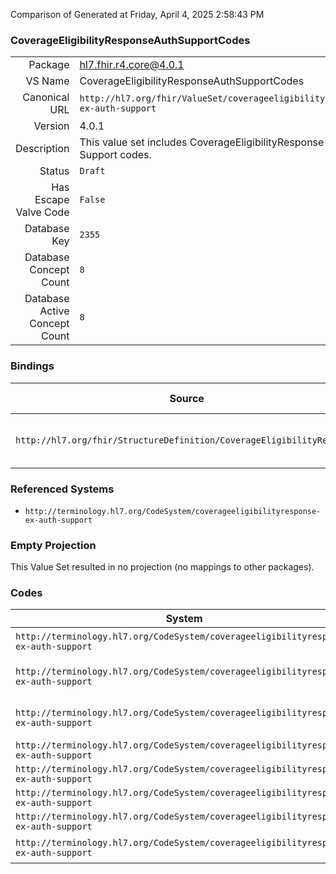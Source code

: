 Comparison of 
Generated at Friday, April 4, 2025 2:58:43 PM

### CoverageEligibilityResponseAuthSupportCodes

|      |     |
| ---: | --- |
| Package | hl7.fhir.r4.core@4.0.1 |
| VS Name | CoverageEligibilityResponseAuthSupportCodes |
| Canonical URL | `http://hl7.org/fhir/ValueSet/coverageeligibilityresponse-ex-auth-support` |
| Version | 4.0.1 |
| Description | This value set includes CoverageEligibilityResponse Auth Support codes. |
| Status | `Draft` |
| Has Escape Valve Code | `False` |
| Database Key | `2355` |
| Database Concept Count | `8` |
| Database Active Concept Count | `8` |
### Bindings

| Source | Element | Binding | Strength | Element Short |
| ------ | ------- | ------- | -------- | ------------- |
| `http://hl7.org/fhir/StructureDefinition/CoverageEligibilityResponse` | `CoverageEligibilityResponse.insurance.item.authorizationSupporting` | `http://hl7.org/fhir/ValueSet/coverageeligibilityresponse-ex-auth-support` | `Example` | Type of required supporting materials |

### Referenced Systems

* `http://terminology.hl7.org/CodeSystem/coverageeligibilityresponse-ex-auth-support`
### Empty Projection

This Value Set resulted in no projection (no mappings to other packages).

### Codes

| System | Code | Display |
| ------ | ---- | ------- |
| `http://terminology.hl7.org/CodeSystem/coverageeligibilityresponse-ex-auth-support` | `accidentreport` | Accident Report |
| `http://terminology.hl7.org/CodeSystem/coverageeligibilityresponse-ex-auth-support` | `diagnosticimageorder` | Diagnostic Image Order |
| `http://terminology.hl7.org/CodeSystem/coverageeligibilityresponse-ex-auth-support` | `diagnosticimagereport` | Diagnostic Image Report |
| `http://terminology.hl7.org/CodeSystem/coverageeligibilityresponse-ex-auth-support` | `laborder` | Lab Order |
| `http://terminology.hl7.org/CodeSystem/coverageeligibilityresponse-ex-auth-support` | `labreport` | Lab Report |
| `http://terminology.hl7.org/CodeSystem/coverageeligibilityresponse-ex-auth-support` | `model` | Model |
| `http://terminology.hl7.org/CodeSystem/coverageeligibilityresponse-ex-auth-support` | `picture` | Picture |
| `http://terminology.hl7.org/CodeSystem/coverageeligibilityresponse-ex-auth-support` | `professionalreport` | Professional Report |
